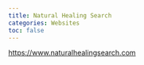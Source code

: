 ```yaml
---
title: Natural Healing Search
categories: Websites
toc: false
---
```

https://www.naturalhealingsearch.com

<!-- <img src="https://res.cloudinary.com/alchemist-cookbook/image/upload/w_200,f_auto/anthony-russano/me.jpg" style="border-radius: 5px; float:left; margin: 5px;"> -->